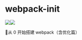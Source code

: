 # webpack-init
<img src="https://img.shields.io/github/stars/twoyoung6/webpack-init?color=red&style=flat-square"><img src="https://img.shields.io/github/forks/twoyoung6/webpack-init?color=f9960">

🚕从 0 开始搭建 webpack（含优化篇）

